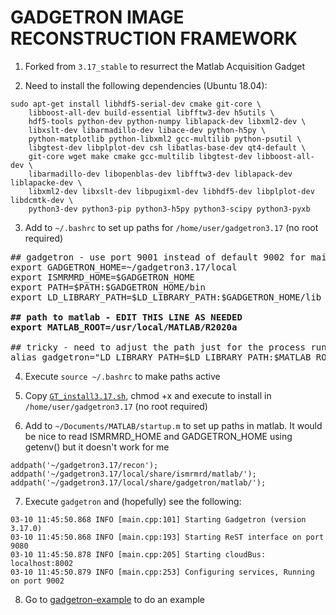 GADGETRON IMAGE RECONSTRUCTION FRAMEWORK
========================================

1. Forked from ```3.17_stable``` to resurrect the Matlab Acquisition Gadget

2. Need to install the following dependencies (Ubuntu 18.04):
```
sudo apt-get install libhdf5-serial-dev cmake git-core \
    libboost-all-dev build-essential libfftw3-dev h5utils \
    hdf5-tools python-dev python-numpy liblapack-dev libxml2-dev \
    libxslt-dev libarmadillo-dev libace-dev python-h5py \
    python-matplotlib python-libxml2 gcc-multilib python-psutil \
    libgtest-dev libplplot-dev csh libatlas-base-dev qt4-default \
    git-core wget make cmake gcc-multilib libgtest-dev libboost-all-dev \
    libarmadillo-dev libopenblas-dev libfftw3-dev liblapack-dev liblapacke-dev \
    libxml2-dev libxslt-dev libpugixml-dev libhdf5-dev libplplot-dev libdcmtk-dev \
    python3-dev python3-pip python3-h5py python3-scipy python3-pyxb
```
3. Add to ```~/.bashrc``` to set up paths for ```/home/user/gadgetron3.17``` (no root required)
<pre>
## gadgetron - use port 9001 instead of default 9002 for main branch 
export GADGETRON_HOME=~/gadgetron3.17/local
export ISMRMRD_HOME=$GADGETRON_HOME
export PATH=$PATH:$GADGETRON_HOME/bin
export LD_LIBRARY_PATH=$LD_LIBRARY_PATH:$GADGETRON_HOME/lib

<b>## path to matlab - EDIT THIS LINE AS NEEDED</b>
<b>export MATLAB_ROOT=/usr/local/MATLAB/R2020a</b>

## tricky - need to adjust the path just for the process running gadgetron
alias gadgetron="LD_LIBRARY_PATH=$LD_LIBRARY_PATH:$MATLAB_ROOT/bin/glnxa64 gadgetron -p 9001"
</pre>

4. Execute ```source ~/.bashrc``` to make paths active

5. Copy [```GT_install3.17.sh```](https://github.com/marcsous/gadgetron-matlab/blob/Gadgetron3.17_stable/GT_install3.17.sh), chmod +x and execute to install in ```/home/user/gadgetron3.17``` (no root required)

6. Add to ```~/Documents/MATLAB/startup.m``` to set up paths in matlab. It would be nice to read ISMRMRD_HOME and GADGETRON_HOME using getenv() but it doesn't work for me
```
addpath('~/gadgetron3.17/recon');
addpath('~/gadgetron3.17/local/share/ismrmrd/matlab/');
addpath('~/gadgetron3.17/local/share/gadgetron/matlab/');
```

7. Execute ```gadgetron``` and (hopefully) see the following:
```
03-10 11:45:50.868 INFO [main.cpp:101] Starting Gadgetron (version 3.17.0)
03-10 11:45:50.868 INFO [main.cpp:193] Starting ReST interface on port 9080
03-10 11:45:50.878 INFO [main.cpp:205] Starting cloudBus: localhost:8002
03-10 11:45:50.879 INFO [main.cpp:253] Configuring services, Running on port 9002
```
8. Go to [gadgetron-example](https://github.com/marcsous/gadgetron-example) to do an example

